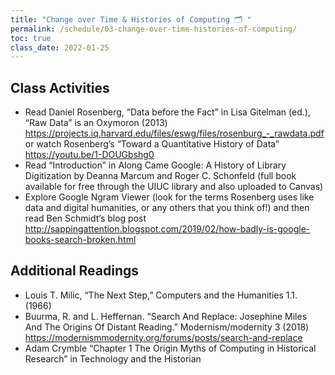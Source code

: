 ```yaml
---
title: "Change over Time & Histories of Computing 🗂 "
permalink: /schedule/03-change-over-time-histories-of-computing/
toc: true
class_date: 2022-01-25
---
```


## Class Activities

- Read Daniel Rosenberg, “Data before the Fact” in Lisa Gitelman (ed.), “Raw Data” is an Oxymoron (2013) <https://projects.iq.harvard.edu/files/eswg/files/rosenburg_-_rawdata.pdf>  or watch Rosenberg’s “Toward a Quantitative History of Data”  <https://youtu.be/1-DOUGbshg0>
- Read “Introduction” in Along Came Google: A History of Library Digitization by Deanna Marcum and Roger C. Schonfeld (full book available for free through the UIUC library and also uploaded to Canvas)
- Explore Google Ngram Viewer (look for the terms Rosenberg uses like data and digital humanities, or any others that you think of!) and then read Ben Schmidt’s blog post <http://sappingattention.blogspot.com/2019/02/how-badly-is-google-books-search-broken.html>

## Additional Readings

- Louis T. Milic, “The Next Step,” Computers and the Humanities 1.1. (1966)
- Buurma, R. and L. Heffernan. “Search And Replace: Josephine Miles And The Origins Of Distant Reading.” Modernism/modernity 3 (2018) <https://modernismmodernity.org/forums/posts/search-and-replace>
- Adam Crymble “Chapter 1 The Origin Myths of Computing in Historical Research” in Technology and the Historian
